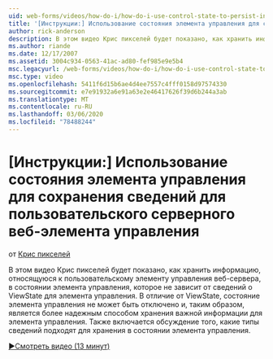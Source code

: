 ```yaml
---
uid: web-forms/videos/how-do-i/how-do-i-use-control-state-to-persist-information-for-a-custom-web-server-control
title: '[Инструкции:] Использование состояния элемента управления для сохранения сведений для пользовательского серверного веб-элемента управления | Документация Майкрософт'
author: rick-anderson
description: В этом видео Крис пикселей будет показано, как хранить информацию, относящуюся к пользовательскому элементу управления веб-сервера, в состоянии элемента управления, которое не зависит от ViewState...
ms.author: riande
ms.date: 12/17/2007
ms.assetid: 3004c934-0563-41ac-ad80-fef985e9e5b4
msc.legacyurl: /web-forms/videos/how-do-i/how-do-i-use-control-state-to-persist-information-for-a-custom-web-server-control
msc.type: video
ms.openlocfilehash: 5411f6d15b6ae4d4ee7557c4fff0158d97574330
ms.sourcegitcommit: e7e91932a6e91a63e2e46417626f39d6b244a3ab
ms.translationtype: MT
ms.contentlocale: ru-RU
ms.lasthandoff: 03/06/2020
ms.locfileid: "78488244"
---
```

# <a name="how-do-i-use-control-state-to-persist-information-for-a-custom-web-server-control"></a>[Инструкции:] Использование состояния элемента управления для сохранения сведений для пользовательского серверного веб-элемента управления

от [Крис пикселей](https://twitter.com/chrispels)

В этом видео Крис пикселей будет показано, как хранить информацию, относящуюся к пользовательскому элементу управления веб-сервера, в состоянии элемента управления, которое не зависит от сведений о ViewState для элемента управления. В отличие от ViewState, состояние элемента управления не может быть отключено и, таким образом, является более надежным способом хранения важной информации для элемента управления. Также включается обсуждение того, какие типы сведений подходят для хранения в состоянии элемента управления.

[&#9654;Смотреть видео (13 минут)](https://channel9.msdn.com/Blogs/ASP-NET-Site-Videos/how-do-i-use-control-state-to-persist-information-for-a-custom-web-server-control)
